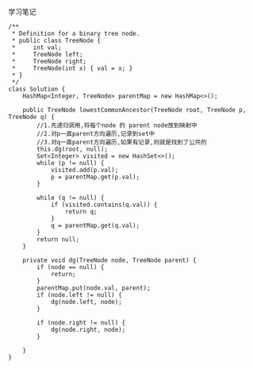 学习笔记

    /**
     * Definition for a binary tree node.
     * public class TreeNode {
     *     int val;
     *     TreeNode left;
     *     TreeNode right;
     *     TreeNode(int x) { val = x; }
     * }
     */
    class Solution {
        HashMap<Integer, TreeNode> parentMap = new HashMap<>();
    
        public TreeNode lowestCommonAncestor(TreeNode root, TreeNode p, TreeNode q) {
            //1.先递归调用,将每个node 的 parent node放到映射中
            //2.对p一直parent方向遍历,记录到set中
            //3.对q一直parent方向遍历,如果有记录,则就是找到了公共的
            this.dg(root, null);
            Set<Integer> visited = new HashSet<>();
            while (p != null) {
                visited.add(p.val);
                p = parentMap.get(p.val);
            }
    
            while (q != null) {
                if (visited.contains(q.val)) {
                    return q;
                }
                q = parentMap.get(q.val);
            }
            return null;
        }
    
        private void dg(TreeNode node, TreeNode parent) {
            if (node == null) {
                return;
            }
            parentMap.put(node.val, parent);
            if (node.left != null) {
                dg(node.left, node);
            }
    
            if (node.right != null) {
                dg(node.right, node);
            }
    
        }
    }